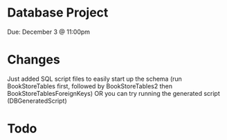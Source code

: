 # Database Project
Due: December 3 @ 11:00pm

# Changes
Just added SQL script files to easily start up the schema (run BookStoreTables first, followed by BookStoreTables2 then BookStoreTablesForeignKeys)
OR you can try running the generated script (DBGeneratedScript)

# Todo
